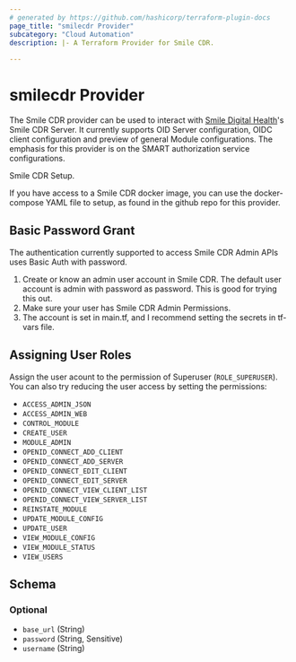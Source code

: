```yaml
---
# generated by https://github.com/hashicorp/terraform-plugin-docs
page_title: "smilecdr Provider"
subcategory: "Cloud Automation"
description: |- A Terraform Provider for Smile CDR.
  
---
```


# smilecdr Provider

The Smile CDR provider can be used to interact with [Smile Digital Health](https://www.smiledigitalhealth.com)'s Smile CDR Server. It currently supports OID Server configuration, OIDC client configuration and preview of general Module configurations. The emphasis for this provider is on the SMART authorization service configurations.

Smile CDR Setup.

If you have access to a Smile CDR docker image, you can use the docker-compose YAML file to setup, as found in the github repo for this provider. 

## Basic Password Grant

The authentication currently supported to access Smile CDR Admin APIs uses Basic Auth with password.

1. Create or know an admin user account in Smile CDR. The default user account is admin with password as password. This is good for trying this out.  
2. Make sure your user has Smile CDR Admin Permissions.
3. The account is set in main.tf, and I recommend setting the secrets in tf-vars file.

## Assigning User Roles

Assign the user acount to the permission of Superuser (```ROLE_SUPERUSER```). You can also try reducing the user access by setting the permissions:

 - ```ACCESS_ADMIN_JSON```
 - ```ACCESS_ADMIN_WEB```
 - ```CONTROL_MODULE```
 - ```CREATE_USER```
 - ```MODULE_ADMIN```
 - ```OPENID_CONNECT_ADD_CLIENT```
 - ```OPENID_CONNECT_ADD_SERVER```
 - ```OPENID_CONNECT_EDIT_CLIENT```
 - ```OPENID_CONNECT_EDIT_SERVER```
 - ```OPENID_CONNECT_VIEW_CLIENT_LIST```
 - ```OPENID_CONNECT_VIEW_SERVER_LIST```
 - ```REINSTATE_MODULE```
 - ```UPDATE_MODULE_CONFIG```
- ```UPDATE_USER```
- ```VIEW_MODULE_CONFIG```
- ```VIEW_MODULE_STATUS```
- ```VIEW_USERS```

<!-- schema generated by tfplugindocs -->
## Schema

### Optional

- `base_url` (String)
- `password` (String, Sensitive)
- `username` (String)
